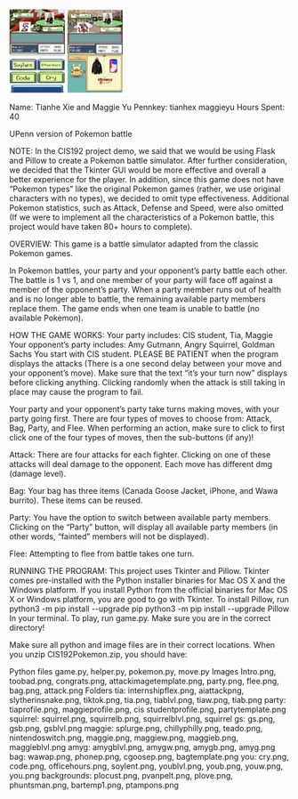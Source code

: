 <img src="https://github.com/maggie-yu-10/python-pokemon/blob/master/pokemon1.png?raw=true" width="100"> <img src="https://github.com/maggie-yu-10/python-pokemon/blob/master/pokemon2.png?raw=true" width="100">

Name: Tianhe Xie and Maggie Yu
Pennkey: tianhex maggieyu
Hours Spent: 40


UPenn version of Pokemon battle

NOTE: In the CIS192 project demo, we said that we would be using Flask and Pillow to create a Pokemon battle simulator. After further consideration, we decided that the Tkinter GUI would be more effective and overall a better experience for the player. In addition, since this game does not have “Pokemon types” like the original Pokemon games (rather, we use original characters with no types), we decided to omit type effectiveness. Additional Pokemon statistics, such as Attack, Defense and Speed, were also omitted (If we were to implement all the characteristics of a Pokemon battle, this project would have taken 80+ hours to complete).



OVERVIEW: This game is a battle simulator adapted from the classic Pokemon games. 

In Pokemon battles, your party and your opponent’s party battle each other. The battle is 1 vs 1, and one member of your party will face off against a member of the opponent’s party. When a party member runs out of health and is no longer able to battle, the remaining available party members replace them. The game ends when one team is unable to battle (no available Pokemon).



HOW THE GAME WORKS:
Your party includes: CIS student, Tia, Maggie
Your opponent’s party includes: Amy Gutmann, Angry Squirrel, Goldman Sachs
You start with CIS student. PLEASE BE PATIENT when the program displays the attacks (There is a one second delay between your move and your opponent’s move). Make sure that the text “it’s your turn now” displays before clicking anything. Clicking randomly when the attack is still taking in place may cause the program to fail.

Your party and your opponent’s party take turns making moves, with your party going first. There are four types of moves to choose from: Attack, Bag, Party, and Flee. When performing an action, make sure to click to first click one of the four types of moves, then the sub-buttons (if any)!

Attack: There are four attacks for each fighter. Clicking on one of these attacks will deal damage to the opponent. Each move has different dmg (damage level).

Bag: Your bag has three items (Canada Goose Jacket, iPhone, and Wawa burrito). These items can be reused.

Party: You have the option to switch between available party members. Clicking on the “Party” button, will display all available party members (in other words, “fainted” members will not be displayed).

Flee: Attempting to flee from battle takes one turn.



RUNNING THE PROGRAM: This project uses Tkinter and Pillow. Tkinter comes pre-installed with the Python installer binaries for Mac OS X and the Windows platform. If you install Python from the official binaries for Mac OS X or Windows platform, you are good to go with Tkinter. To install Pillow, run 
python3 -m pip install --upgrade pip
python3 -m pip install --upgrade Pillow
In your terminal. 
To play, run game.py. Make sure you are in the correct directory!

Make sure all python and image files are in their correct locations.
When you unzip CIS192Pokemon.zip, you should have:

Python files 
game.py, helper.py, pokemon.py, move.py
Images
Intro.png, toobad.png, congrats.png, attackimagetemplate.png, party.png, flee.png, bag.png, attack.png
Folders
tia: internshipflex.png, aiattackpng, slytherinsnake.png, tiktok.png, tia.png, tiablvl.png, tiaw.png, tiab.png
party: tiaprofile.png, maggieprofile.png, cis studentprofile.png, partytemplate.png
squirrel: squirrel.png, squirrelb.png, squirrelblvl.png, squirrel
gs: gs.png, gsb.png, gsblvl.png
maggie: splurge.png, chillyphilly.png, teado.png, nintendoswitch.png, maggie.png, maggiew.png, maggieb.png, maggieblvl.png
amyg: amygblvl.png, amygw.png, amygb.png, amyg.png
bag: wawap.png, phonep.png, cgoosep.png, bagtemplate.png
you: cry.png, code.png, officehours.png, soylent.png, youblvl.png, youb.png, youw.png, you.png
backgrounds: plocust.png, pvanpelt.png, plove.png, phuntsman.png, bartemp1.png, ptampons.png
